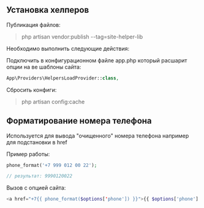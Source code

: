 ## Установка хелперов

Публикация файлов:

>php artisan vendor:publish --tag=site-helper-lib

Необходимо выполнить следующие действия:

Подключить в конфигурационном файле app.php который расшарит опции на ве шаблоны сайта:

```php
App\Providers\HelpersLoadProvider::class,
```

Сбросить конфиги:

>php artisan config:cache

## Форматирование номера телефона

Используется для вывода "очищенного" номера телефона например для подстановки в href

Пример работы:

```php
phone_format('+7 999 012 00 22');

// результат: 9990120022 
```

Вызов с опцией сайта: 

```php
<a href="+7{{ phone_format($options['phone']) }}">{{ $options['phone'] }}</a>
```
